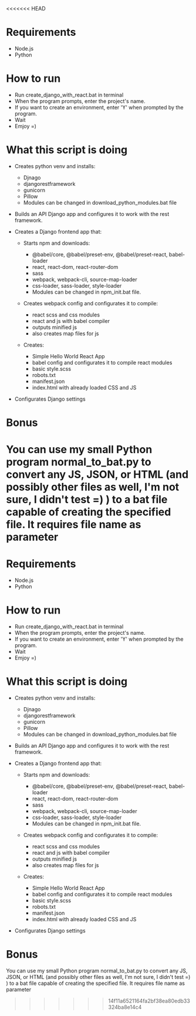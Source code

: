 <<<<<<< HEAD
# Requirements
- Node.js
- Python

# How to run

- Run create_django_with_react.bat in terminal
- When the program prompts, enter the project's name.
- If you want to create an environment, enter 'Y' when prompted by the program.
- Wait
- Emjoy =)

# What this script is doing

- Creates python venv and installs:
  - Djnago
  - djangorestframework
  - gunicorn
  - Pillow
  - Modules can be changed in download_python_modules.bat file

- Builds an API Django app and configures it to work with the rest framework.

- Creates a Django frontend app that:
    - Starts npm and downloads:
        - @babel/core, @babel/preset-env, @babel/preset-react, babel-loader 
        - react, react-dom, react-router-dom 
        - sass 
        - webpack, webpack-cli, source-map-loader 
        - css-loader, sass-loader, style-loader
        - Modules can be changed in npm_init.bat file.
   
    - Creates webpack config and configurates it to compile:
        - react scss and css modules
        - react and js with babel compiler
        - outputs minified js
        - also creates map files for js
  
    - Creates:
        - Simple Hello World React App
        - babel config and configurates it to compile react modules
        - basic style.scss
        - robots.txt
        - manifest.json
        - index.html with already loaded CSS and JS
- Configurates Django settings

# Bonus
You can use my small Python program normal_to_bat.py to convert any JS, JSON, or HTML (and possibly other files as well, I'm not sure, I didn't test =) ) to a bat file capable of creating the specified file.
It requires file name as parameter
=======
# Requirements
- Node.js
- Python

# How to run

- Run create_django_with_react.bat in terminal
- When the program prompts, enter the project's name.
- If you want to create an environment, enter 'Y' when prompted by the program.
- Wait
- Emjoy =)

# What this script is doing

- Creates python venv and installs:
  - Djnago
  - djangorestframework
  - gunicorn
  - Pillow
  - Modules can be changed in download_python_modules.bat file

- Builds an API Django app and configures it to work with the rest framework.

- Creates a Django frontend app that:
    - Starts npm and downloads:
        - @babel/core, @babel/preset-env, @babel/preset-react, babel-loader 
        - react, react-dom, react-router-dom 
        - sass 
        - webpack, webpack-cli, source-map-loader 
        - css-loader, sass-loader, style-loader
        - Modules can be changed in npm_init.bat file.
   
    - Creates webpack config and configurates it to compile:
        - react scss and css modules
        - react and js with babel compiler
        - outputs minified js
        - also creates map files for js
  
    - Creates:
        - Simple Hello World React App
        - babel config and configurates it to compile react modules
        - basic style.scss
        - robots.txt
        - manifest.json
        - index.html with already loaded CSS and JS
- Configurates Django settings

# Bonus
You can use my small Python program normal_to_bat.py to convert any JS, JSON, or HTML (and possibly other files as well, I'm not sure, I didn't test =) ) to a bat file capable of creating the specified file.
It requires file name as parameter
>>>>>>> 14f11a6521164fa2bf38ea80edb33324ba8e14c4
